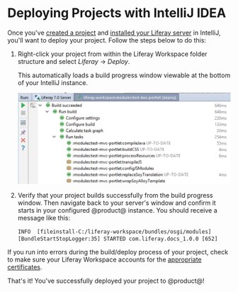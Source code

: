 # Deploying Projects with IntelliJ IDEA [](id=deploying-projects-with-intellij-idea)

Once you've
[created a project](/develop/tutorials/-/knowledge_base/7-0/creating-projects-with-intellij-idea)
and
[installed your Liferay server](/develop/tutorials/-/knowledge_base/7-0/installing-a-server-in-intellij-idea)
in IntelliJ, you'll want to deploy your project. Follow the steps below to do
this:

1.  Right-click your project from within the Liferay Workspace folder structure
    and select *Liferay* &rarr; *Deploy*.

    This automatically loads a build progress window viewable at the bottom of
    your IntelliJ instance.

    ![Figure 1: Verify that your project build successfully.](../../../images/intellij-project-build.png)

2.  Verify that your project builds successfully from the build progress window.
    Then navigate back to your server's window and confirm it starts in your
    configured @product@ instance. You should receive a message like this:

        INFO  [fileinstall-C:/liferay-workspace/bundles/osgi/modules][BundleStartStopLogger:35] STARTED com.liferay.docs_1.0.0 [652]

If you run into errors during the build/deploy process of your project, check to
make sure your Liferay Workspace accounts for the 
[appropriate certificates](/develop/tutorials/-/knowledge_base/7-0/configuring-a-liferay-workspace#certification-issues-in-liferay-workspace).

That's it! You've successfully deployed your project to @product@!
